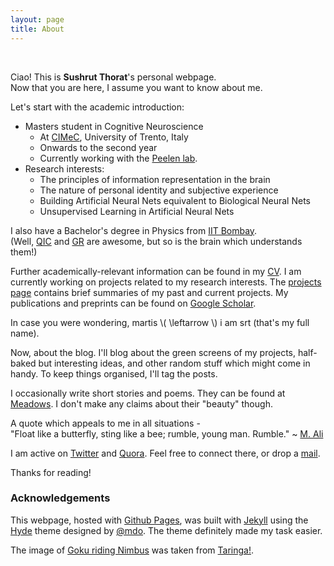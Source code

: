 ```yaml
---
layout: page
title: About
---
```


<br>

Ciao! This is **Sushrut Thorat**'s personal webpage.<br> Now that you are here, I assume you want to know about me.

Let's start with the academic introduction:

* Masters student in Cognitive Neuroscience
  + At [CIMeC](http://web.unitn.it/en/cimec "Centre for Mind/Brain Sciences"), University of Trento, Italy
  + Onwards to the second year
  + Currently working with the [Peelen lab](https://sites.google.com/site/peelenlab/).
* Research interests:
  + The principles of information representation in the brain
  + The nature of personal identity and subjective experience
  + Building Artificial Neural Nets equivalent to Biological Neural Nets 
  + Unsupervised Learning in Artificial Neural Nets
  
I also have a Bachelor's degree in Physics from [IIT Bombay](http://iitb.ac.in). <br>
(Well, [QIC](https://en.wikipedia.org/wiki/Quantum_information) and [GR](https://en.wikipedia.org/wiki/General_relativity) are awesome, but so is the brain which understands them!)

Further academically-relevant information can be found in my [CV]({{site.url}}/assets/cv-full.pdf). I am currently working on projects related to my research interests. The [projects page]({{site.url}}/projects/) contains brief summaries of my past and current projects. My publications and preprints can be found on [Google Scholar](https://scholar.google.it/citations?user=MPFzJQgAAAAJ&hl=en).

<p class="message">
  In case you were wondering, martis \( \leftarrow \) i am srt (that's my full name).
</p>

Now, about the blog. I'll blog about the green screens of my projects, half-baked but interesting ideas, and other random stuff which might come in handy. To keep things organised, I'll tag the posts. 

I occasionally write short stories and poems. They can be found at [Meadows](https://novelmartiswrites.wordpress.com). I don't make any claims about their "beauty" though.

<p class="message">
  A quote which appeals to me in all situations - <br>
  "Float like a butterfly, sting like a bee; rumble, young man. Rumble." ~ <a href="http://www.biography.com/people/muhammad-ali-9181165">M. Ali</a>
</p>

I am active on [Twitter](https://twitter.com/sushrut_thorat) and [Quora](https://www.quora.com/profile/Sushrut-Thorat). Feel free to connect there, or drop a [mail](mailto:sushrut.thorat94@gmail.com).

Thanks for reading!

### Acknowledgements

This webpage, hosted with [Github Pages](https://pages.github.com), was built with [Jekyll](http://jekyllrb.com) using the [Hyde](https://github.com/poole/hyde) theme designed by [@mdo](https://twitter.com/mdo). The theme definitely made my task easier.

The image of [Goku riding Nimbus](https://wallpapers.wallhaven.cc/wallpapers/full/wallhaven-241742.png) was taken from [Taringa!](http://www.taringa.net/post/imagenes/18835146/Wallpapers-Dragon-Ball.html).
